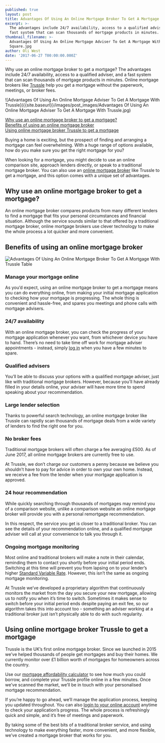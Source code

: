 ```yaml
---
published: true
layout: post
title: Advantages Of Using An Online Mortgage Broker To Get A Mortgage
excerpt: >-
  The advantages include 24/7 availability, access to a qualified adviser, and a
  fast system that can scan thousands of mortgage products in minutes.  
thumbnail_filename: >-
  Advantages Of Using An Online Mortgage Adviser To Get A Mortgage With Trussle
  Square.jpg
author: Oli West
date: '2017-06-27 T00:00:00.000Z'
---
```

Why use an online mortgage broker to get a mortgage? The advantages include 24/7 availability, access to a qualified adviser, and a fast system that can scan thousands of mortgage products in minutes. Online mortgage brokers like [Trussle](https://trussle.com/?utm_source=blog&utm_medium=get-started-cta&utm_campaign=170503) help you get a mortgage without the paperwork, meetings, or broker fees.

![Advantages Of Using An Online Mortgage Adviser To Get A Mortgage With Trussle]({{site.baseurl}}/images/post_images/Advantages Of Using An Online Mortgage Adviser To Get A Mortgage With Trussle.jpg)

[Why use an online mortgage broker to get a mortgage?](#why-use-an-online-mortgage-broker-to-get-a-mortgage)  
[Benefits of using an online mortgage broker](#benefits-of-using-an-online-mortgage-broker)  
[Using online mortgage broker Trussle to get a mortgage](#using-online-mortgage-broker-trussle-to-get-a-mortgage)  

Buying a home is exciting, but the prospect of finding and arranging a mortgage can feel overwhelming. With a huge range of options available, how do you make sure you get the right mortgage for you?

When looking for a mortgage, you might decide to use an online comparison site, approach lenders directly, or speak to a traditional mortgage broker. You can also use an [online mortgage broker](https://trussle.com/?utm_source=blog&utm_medium=get-started-cta&utm_campaign=170503) like Trussle to get a mortgage, and this option comes with a unique set of advantages.

## Why use an online mortgage broker to get a mortgage?
An online mortgage broker compares products from many different lenders to find a mortgage that fits your personal circumstances and financial situation. Although the service  sounds similar to that offered by a traditional mortgage broker, online mortgage brokers use clever technology to make the whole process a lot quicker and more convenient.

## Benefits of using an online mortgage broker
![Advantages Of Using An Online Mortgage Broker To Get A Mortgage With Trussle Table]({{site.baseurl}}/posts/post_images/Advantages-Of-Using-An-Online-Mortgage-Broker-To-Get-A-Mortgage-Trussle-Table.png)

### Manage your mortgage online
As you’d expect, using an online mortgage broker to get a mortgage means you can do everything online, from making your initial mortgage application to checking how your mortgage is progressing. The whole thing is convenient and hassle-free, and spares you meetings and phone calls with mortgage advisers.

### 24/7 availability
With an online mortgage broker, you can check the progress of your mortgage application whenever you want, from whichever device you have to hand. There’s no need to take time off work for mortgage adviser appointments - instead, simply [log in](https://apply.trussle.com/login) when you have a few minutes to spare.

### Qualified advisers
You’ll be able to discuss your options with a qualified mortgage adviser, just like with traditional mortgage brokers. However, because you’ll have already filled in your details online, your adviser will have more time to spend speaking about your recommendation.

### Large lender selection
Thanks to powerful search technology, an online mortgage broker like Trussle can rapidly scan thousands of mortgage deals from a wide variety of lenders to find the right one for you.

### No broker fees
Traditional mortgage brokers will often charge a fee averaging £500. As of June 2017, all online mortgage brokers are currently free to use.

At Trussle, we don’t charge our customers a penny because we believe you shouldn’t have to pay for advice in order to own your own home. Instead, we receive a fee from the lender when your mortgage application is approved.

### 24 hour recommendation
While quickly searching through thousands of mortgages may remind you of a comparison website, unlike a comparison website an online mortgage broker will provide you with a personal remortgage recommendation.

In this respect, the service you get is closer to a traditional broker. You can see the details of your recommendation online, and a qualified mortgage adviser will call at your convenience to talk you through it.

### Ongoing mortgage monitoring
Most online and traditional brokers will make a note in their calendar, reminding them to contact you shortly before your initial period ends. Switching at this time will prevent you from lapsing on to your lender’s higher [Standard Variable Rate](https://trussle.com/blog/what-is-a-standard-variable-rate). However, this isn’t the same as ongoing mortgage monitoring.

At Trussle we’ve developed a proprietary algorithm that continuously monitors the market from the day you secure your new mortgage, allowing us to notify you when it’s time to switch. Sometimes it makes sense to switch before your initial period ends despite paying an exit fee, so our algorithm takes this into account too - something an adviser working at a traditional broker just isn’t physically able to do with such regularity.

## Using online mortgage broker Trussle to get a mortgage
Trussle is the UK’s first online mortgage broker. Since we launched in 2015 we’ve helped thousands of people get mortgages and buy their homes. We currently monitor over £1 billion worth of mortgages for homeowners across the country.

Use our [mortgage affordability calculator](https://apply.trussle.com/affordability-calculator?utm_source=blog&utm_medium=get-started-cta&utm_campaign=170503) to see how much you could borrow, and complete your Trussle profile online in a few minutes. Once we’ve scanned the market, we’ll be in touch with your personalised mortgage recommendation.

If you’re happy to go ahead, we’ll manage the application process, keeping you updated throughout. You can also [login to your online account](https://apply.trussle.com/login) anytime to check your application’s progress. The whole process is refreshingly quick and simple, and it’s free of meetings and paperwork.

By taking some of the best bits of a traditional broker service, and using technology to make everything faster, more convenient, and more flexible, we’ve created a mortgage broker that works for you.

